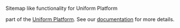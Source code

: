 Sitemap like functionality for Uniform Platform

part of the [Uniform Platform](https://uniform.app). See our [documentation](https://docs.uniform.app) for more details.
